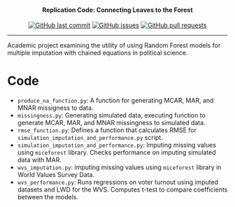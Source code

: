 <h4 align="center">Replication Code: Connecting Leaves to the Forest</h4>
<p align="center">
    <a href="https://github.com/DamonCharlesRoberts/imputation-with-random-forests/commits/main">
    <img src="https://img.shields.io/github/last-commit/DamonCharlesRoberts/imputation-with-random-forests.svg?style=flat-square&logo=github&logoColor=white"
         alt="GitHub last commit"></a>
    <a href="https://github.com/DamonCharlesRoberts/imputation-with-random-forests/issues">
    <img src="https://img.shields.io/github/issues-raw/DamonCharlesRoberts/imputation-with-random-forests.svg?style=flat-square&logo=github&logoColor=white"
         alt="GitHub issues"></a>
    <a href="https://github.com/DamonCharlesRoberts/imputation-with-random-forests/pulls">
    <img src="https://img.shields.io/github/issues-pr-raw/DamonCharlesRoberts/imputation-with-random-forests.svg?style=flat-square&logo=github&logoColor=white"
         alt="GitHub pull requests"></a>
</p>

--- 
Academic project examining the utility of using Random Forest models for multiple imputation with chained equations in political science. 



# Code

* `produce_na_function.py`: A function for generating MCAR, MAR, and MNAR missigness to data. 
* `missingness.py`: Generating simulated data, executing function to generate MCAR, MAR, and MNAR missingness to simulated data.
* `rmse_function.py`: Defines a function that calculates RMSE for `simulation_imputation_and_performance.py` script.
* `simulation_imputation_and_performance.py`: Imputing missing values using `miceforest` library. Checks performance on imputing simulated data with MAR.
* `wvs_imputation.py`: Imputing missing values using `miceforest` library in World Values Survey Data.
* `wvs_performance.py`: Runs regressions on voter turnout using imputed datasets and LWD for the WVS. Computes t-test to compare coefficients between the models. 
